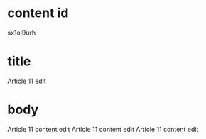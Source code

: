 # content id
sx1ol9urh

# title
Article 11 edit

# body
Article 11 content edit
Article 11 content edit
Article 11 content edit